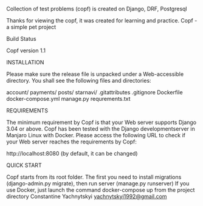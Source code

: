 Collection of test problems (copf) is created on Django, DRF, Postgresql

Thanks for viewing the copf, it was created for learning and practice. Copf - a simple pet project

Build Status

Copf version 1.1

INSTALLATION

Please make sure the release file is unpacked under a Web-accessible directory. You shall see the following files and directories:

account/
payments/
posts/
starnavi/
.gitattributes
.gitignore
Dockerfile
docker-compose.yml
manage.py
requrements.txt


REQUIREMENTS

The minimum requirement by Copf is that your Web server supports Django 3.04 or above. Copf has been tested with the Django developmentserver in Manjaro Linux with Docker. Please access the following URL to check if your Web server reaches the requirements by Copf:

http://localhost:8080 (by default, it can be changed)

QUICK START

Copf starts from its root folder. The first you need to install migrations (django-admin.py migrate), then run server (manage.py runserver)
If you use Docker, just launch the command docker-compose up from the project directory
Constantine Yachnytskyi yachnytskyi1992@gmail.com
